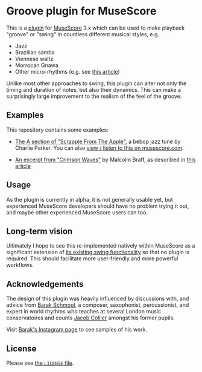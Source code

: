# Groove plugin for MuseScore

This is a
[plugin](https://musescore.org/en/handbook/developers-handbook/plugins-3x)
for [MuseScore](https://musescore.org) 3.x which can be used to make playback
"groove" or "swing" in countless different musical styles, e.g.

- Jazz
- Brazilian samba
- Viennese waltz
- Morrocan Gnawa
- Other micro-rhythms (e.g. see [this article](https://canthisevenbecalledmusic.com/advanced-mathematics-2-microrhythms/))

Unlike most other approaches to swing, this plugin can alter not only
the timing and duration of notes, but also their dynamics.  This can
make a surprisingly large improvement to the realism of the feel of
the groove.

## Examples

This repository contains some examples:

- [The A section of "Scrapple From The Apple"](examples/Scrapple/),
  a bebop jazz tune by Charlie Parker.  You can also [view / listen to
  this on musescore.com](https://musescore.com/user/3898956/scores/6114206/s/Bf73QN).

- [An excerpt from "Crimson Waves"](examples/Crimson+Waves/) by
  Malcolm Braff, as described in [this
  article](https://canthisevenbecalledmusic.com/advanced-mathematics-2-microrhythms/)

## Usage

As the plugin is currently in alpha, it is not generally usable yet, but
experienced MuseScore developers should have no problem trying it out,
and maybe other experienced MuseScore users can too.

## Long-term vision

Ultimately I hope to see this re-implemented natively within MuseScore
as a significant extension of [its existing swing
functionality](https://musescore.org/en/handbook/swing) so that no
plugin is required.  This should facilitate more user-friendly and
more powerful workflows.

## Acknowledgements

The design of this plugin was heavily influenced by discussions with,
and advice from [Barak
Schmool](https://www.ram.ac.uk/about-us/staff/barak-schmool), a
composer, saxophonist, percussionist, and expert in world rhythms who
teaches at several London music conservatoires and counts [Jacob
Collier](http://jacobcollier.com/) amongst his former pupils.

Visit [Barak's Instagram
page](https://www.instagram.com/schmeinstein/) to see samples of his
work.

## License

Please see [the `LICENSE` file](LICENSE).

